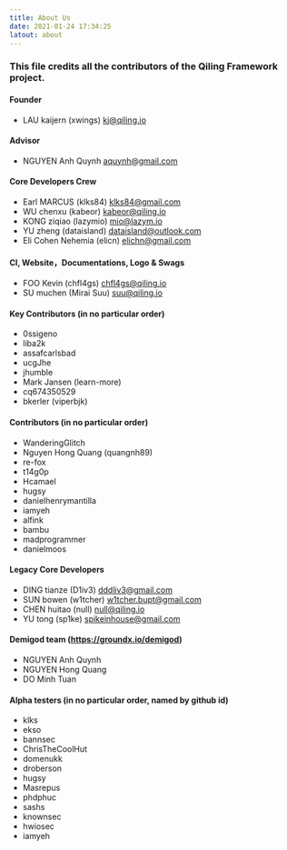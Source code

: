 ```yaml
---
title: About Us
date: 2021-01-24 17:34:25
latout: about
---
```


### This file credits all the contributors of the Qiling Framework project.


#### Founder

- LAU kaijern (xwings) <kj@qiling.io>


#### Advisor

- NGUYEN Anh Quynh <aquynh@gmail.com>


#### Core Developers Crew

- Earl MARCUS (klks84) klks84@gmail.com
- WU chenxu (kabeor) <kabeor@qiling.io>
- KONG ziqiao (lazymio) <mio@lazym.io>
- YU zheng (dataisland) <dataisland@outlook.com>
- Eli Cohen Nehemia (elicn) <elichn@gmail.com>


#### CI, Website，Documentations, Logo & Swags

- FOO Kevin (chfl4gs) <chfl4gs@qiling.io>
- SU muchen (Mirai Suu) <suu@qiling.io>


#### Key Contributors (in no particular order)

- 0ssigeno
- liba2k
- assafcarlsbad
- ucgJhe
- jhumble
- Mark Jansen (learn-more)
- cq674350529
- bkerler (viperbjk)


#### Contributors (in no particular order)

- WanderingGlitch
- Nguyen Hong Quang (quangnh89)
- re-fox
- t14g0p
- Hcamael
- hugsy
- danielhenrymantilla
- iamyeh
- alfink
- bambu
- madprogrammer
- danielmoos


#### Legacy Core Developers

- DING tianze (D1iv3) <dddliv3@gmail.com>
- SUN bowen (w1tcher) <w1tcher.bupt@gmail.com>
- CHEN huitao (null) <null@qiling.io>
- YU tong (sp1ke) <spikeinhouse@gmail.com>


#### Demigod team (https://groundx.io/demigod)

- NGUYEN Anh Quynh
- NGUYEN Hong Quang
- DO Minh Tuan


#### Alpha testers (in no particular order, named by github id)

- klks
- ekso
- bannsec
- ChrisTheCoolHut
- domenukk
- droberson
- hugsy
- Masrepus
- phdphuc
- sashs
- knownsec
- hwiosec
- iamyeh

